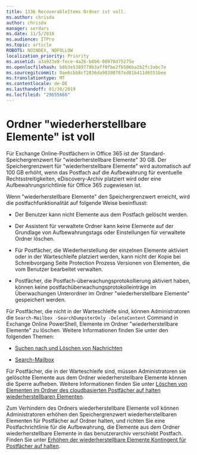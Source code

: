 ```yaml
---
title: 1336 RecoverableItems Ordner ist voll.
ms.author: chrisda
author: chrisda
manager: serdars
ms.date: 11/5/2018
ms.audience: ITPro
ms.topic: article
ROBOTS: NOINDEX, NOFOLLOW
localization_priority: Priority
ms.assetid: a3a923e8-fece-4a26-b8b6-00970d75275e
ms.openlocfilehash: b8b3e5389778b3aff0fbe2f6506ba2b2fc3abc7e
ms.sourcegitcommit: 0ae6cbb8cf2836da98300767ed81b411d6551bee
ms.translationtype: MT
ms.contentlocale: de-DE
ms.lasthandoff: 01/30/2019
ms.locfileid: "29655666"
---
```

# <a name="the-recoverable-items-folder-is-full"></a>Ordner "wiederherstellbare Elemente" ist voll

Für Exchange Online-Postfächern in Office 365 ist der Standard-Speichergrenzwert für "wiederherstellbare Elemente" 30 GB. Der Speichergrenzwert für "wiederherstellbare Elemente" wird automatisch auf 100 GB erhöht, wenn das Postfach auf die Aufbewahrung für eventuelle Rechtsstreitigkeiten, eDiscovery-Archiv platziert wird oder eine Aufbewahrungsrichtlinie für Office 365 zugewiesen ist.
  
Wenn "wiederherstellbare Elemente" den Speichergrenzwert erreicht, wird die postfachfunktionalität auf folgende Weise beeinflusst:
  
- Der Benutzer kann nicht Elemente aus dem Postfach gelöscht werden.
    
- Der Assistent für verwaltete Ordner kann keine Elemente auf der Grundlage von Aufbewahrungstags oder Einstellungen für verwaltete Ordner löschen.
    
- Für Postfächer, die Wiederherstellung der einzelnen Elemente aktiviert oder in der Warteschleife platziert werden, kann nicht der Kopie bei Schreibvorgang Seite Protection Prozess Versionen von Elementen, die vom Benutzer bearbeitet verwalten.
    
- Postfächer, die Postfach-überwachungsprotokollierung aktiviert haben, können keine postfachüberwachungsprotokolleinträge im Überwachungen Unterordner im Ordner "wiederherstellbare Elemente" gespeichert werden.
    
Für Postfächer, die nicht in der Warteschleife sind, können Administratoren die `Search-Mailbox -SearchDumpsterOnly -DeleteContent` Command in Exchange Online PowerShell, Elemente im Ordner "wiederherstellbare Elemente" zu löschen. Weitere Informationen finden Sie unter den folgenden Themen: 
  
- [Suchen nach und Löschen von Nachrichten](https://docs.microsoft.com/office365/securitycompliance/search-for-and-delete-messagesadmin-help)
    
- [Search-Mailbox](https://docs.microsoft.com/powershell/module/exchange/mailboxes/Search-Mailbox)
    
Für Postfächer, die in der Warteschleife sind, müssen Administratoren sie gelöschte Elemente aus dem Ordner wiederherstellbare Elemente können die Sperre aufheben. Weitere Informationen finden Sie unter [Löschen von Elementen im Ordner des cloudbasierten Postfächer auf halten wiederherstellbaren Elementen](https://docs.microsoft.com/office365/securitycompliance/delete-items-in-the-recoverable-items-folder-of-mailboxes-on-hold).
  
Zum Verhindern des Ordners wiederherstellbare Elemente voll können Administratoren erhöhen den Speichergrenzwert wiederherstellbaren Elementen für Postfächer auf Ordner halten, und richten Sie eine Postfachrichtlinie für die Aufbewahrung, die Elemente aus dem Ordner wiederherstellbare Elemente in das benutzerarchiv verschiebt Postfach. Finden Sie unter [Erhöhen der wiederherstellbare Elemente Kontingent für Postfächer auf halten](https://docs.microsoft.com/office365/securitycompliance/increase-the-recoverable-quota-for-mailboxes-on-hold).
  

